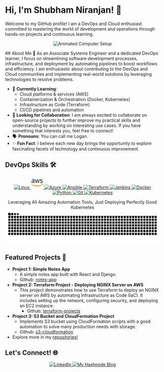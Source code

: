 # Hi, I'm Shubham Niranjan! 👋

Welcome to my GitHub profile! I am a DevOps and Cloud enthusiast committed to mastering the world of development and operations through hands-on projects and continuous learning.
<p align="center">
 <img src="https://media.giphy.com/media/v1.Y2lkPTc5MGI3NjExbjQxMmk0dW90ZGY5bHVxdDRubDRvdGR1enlkem9wYWd1anpmNGhzbyZlcD12MV9pbnRlcm5hbF9naWZfYnlfaWQmY3Q9Zw/l46x0L1K1b5U8H63b/giphy.gif" width="400" height ="300" alt="Animated Computer Setup" />
</p>
## About Me 🚀
As an Associate Systems Engineer and a dedicated DevOps learner, I focus on streamlining software development processes, infrastructure, and deployment by automating pipelines to boost workflows and efficiency. I am enthusiastic about contributing to the DevOps and Cloud communities and implementing real-world solutions by leveraging technologies to resolve problems.

* 🔭 **Currently Learning**:
    * Cloud platforms & services (AWS)
    * Containerization & Orchestration (Docker, Kubernetes)
    * Infrastructure as Code (Terraform)
    * CI/CD pipelines and automation
* 🤝 **Looking for Collaboration**: I am always excited to collaborate on open-source projects to further improve my practical skills and understanding by working on interesting use cases. If you have something that interests you, feel free to connect!
* 🗣️ **Pronouns**: You can call me Logan.
* ✨ **Fun Fact**: I believe each new day brings the opportunity to explore fascinating facets of technology and continuous improvement.

## DevOps Skills 🛠️         
<p align="center">
    <a href="https://www.linux.org/" target="_blank" rel="noreferrer">
        <img src="https://www.vectorlogo.zone/logos/linux/linux-icon.svg" alt="Linux" width="40" height="40" />
     </a>
    <a href="https://aws.amazon.com" target="_blank" rel="noreferrer">
        <img src="https://raw.githubusercontent.com/devicons/devicon/master/icons/amazonwebservices/amazonwebservices-original-wordmark.svg" alt="AWS" width="40" height="40"/>
    </a>
    <a href="https://azure.microsoft.com/en-in/" target="_blank" rel="noreferrer">
        <img src="https://www.vectorlogo.zone/logos/microsoft_azure/microsoft_azure-icon.svg" alt="Azure" width="40" height="40"/>
    </a>
     <a href="https://www.ansible.com/" target="_blank" rel="noreferrer">
       <img src="https://www.vectorlogo.zone/logos/ansible/ansible-icon.svg" alt="Ansible" width="40" height="40"/>
    </a>
    <a href="https://www.terraform.io/" target="_blank" rel="noreferrer">
        <img src="https://www.vectorlogo.zone/logos/terraformio/terraformio-icon.svg" alt="Terraform" width="40" height="40"/>
    </a>
    <a href="https://www.jenkins.io/" target="_blank" rel="noreferrer">
        <img src="https://www.vectorlogo.zone/logos/jenkins/jenkins-icon.svg" alt="Jenkins" width="40" height="40"/>
    </a>
    <a href="https://www.docker.com/" target="_blank" rel="noreferrer">
        <img src="https://www.vectorlogo.zone/logos/docker/docker-icon.svg" alt="Docker" width="40" height="40"/>
    </a>
    <a href="https://www.python.org/" target="_blank" rel="noreferrer">
        <img src="https://www.vectorlogo.zone/logos/python/python-icon.svg" alt="Python" width="40" height="40"/>
    </a>
   <a href="https://git-scm.com/" target="_blank" rel="noreferrer">
      <img src="https://www.vectorlogo.zone/logos/git-scm/git-scm-icon.svg" alt="Git" width="40" height="40"/>
   </a>
   <a href="https://kubernetes.io/" target="_blank" rel="noreferrer">
       <img src="https://www.vectorlogo.zone/logos/kubernetes/kubernetes-icon.svg" alt="Kubernetes" width="40" height="40"/>
   </a>
</p>
<p align="center">
 Leveraging All Amazing Automation Tools, Just Deploying Perfectly Good Kubernetes
<img src="https://raw.githubusercontent.com/shubhamniranjan78/shubhamniranjan78/output/snake.svg" alt="Snake animation" />
</p>

## Featured Projects 🌟
*   **Project 1: Simple Notes App**
    *   A simple notes app built with React and Django.
       *  Github:  [notes-app](https://github.com/shubhamniranjan78/notes-app)
*   **Project 2: Terraform Project - Deploying NGINX Server on AWS**
    * This project demonstrates how to use Terraform to deploy an NGINX server on AWS by automating Infrastructure as Code (IaC). It includes setting up the network, configuring security, and deploying an EC2 instance.
      * Github: [terraform-projects](https://github.com/shubhamniranjan78/terraform-projects)
*   **Project 3: S3 Bucket and CloudFormation Project**
    *   Implements S3 bucket using CloudFormation scripts with a good automation to solve many production needs with storage.
      *   Github: [s3-cloudformation](https://github.com/shubhamniranjan78/s3-cloudformation)
 *   Explore more in my [repositories!](https://github.com/shubhamniranjan78?tab=repositories)
## Let's Connect! 🌐
<p align="center">
  <a href="https://bold.pro/my/shubham-niranjan-241110002926" target="_blank" rel="noreferrer">
   
</a>
  <a href="https://www.linkedin.com/in/shubham-niranjan/" target="_blank" rel="noreferrer">
  <img src="https://www.vectorlogo.zone/logos/linkedin/linkedin-icon.svg" alt="LinkedIn" width="40" height="40" />
</a>
 <a href="https://shubham78.hashnode.dev" target="_blank" rel="noreferrer">
 <img src="https://www.vectorlogo.zone/logos/hashnode/hashnode-icon.svg" alt="My Hashnode Blog" width="40" height="40" />
 </a>
 </a>

</p>
